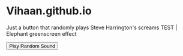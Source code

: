 # Vihaan.github.io
<html lang="en">
<head>
    <meta charset="UTF-8">
    <meta name="viewport" content="width=device-width, initial-scale=1.0">
    <title>Steve Harrington Button</title>
</head>
<body>
<p>Just a button that randomly plays Steve Harrington's screams TEST | Elephant greenscreen effect</p>
<button id="playBtn">Play Random Sound</button>

<script>
// List of audio file URLs (replace with your actual audio file paths)
const sounds = [
    'Audio/steveah1.mp3',
    'Audio/steveah2.mp3',
    'Audio/steveah3.mp3'
];

document.getElementById('playBtn').addEventListener('click', () => {
    const randomSound = sounds[Math.floor(Math.random() * sounds.length)];
    const audio = new Audio(randomSound);
    audio.play();
});
</script>
</body>